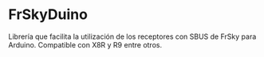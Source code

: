 # FrSkyDuino
Librería que facilita la utilización de los receptores con SBUS de FrSky para Arduino. Compatible con X8R y R9 entre otros.
